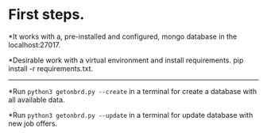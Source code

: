 # First steps.

*It works with a, pre-installed and configured, mongo database in the localhost:27017.

*Desirable work with a virtual environment and install requirements. 
pip install -r requirements.txt.

---

*Run `python3 getonbrd.py --create` in a terminal for create a database with all available data.

*Run `python3 getonbrd.py --update` in a terminal for update database with new job offers.
